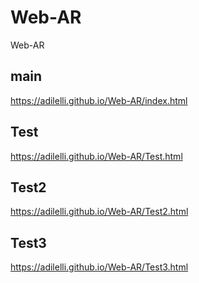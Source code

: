 # Web-AR
Web-AR



## main
https://adilelli.github.io/Web-AR/index.html

## Test
https://adilelli.github.io/Web-AR/Test.html

## Test2
https://adilelli.github.io/Web-AR/Test2.html

## Test3
https://adilelli.github.io/Web-AR/Test3.html